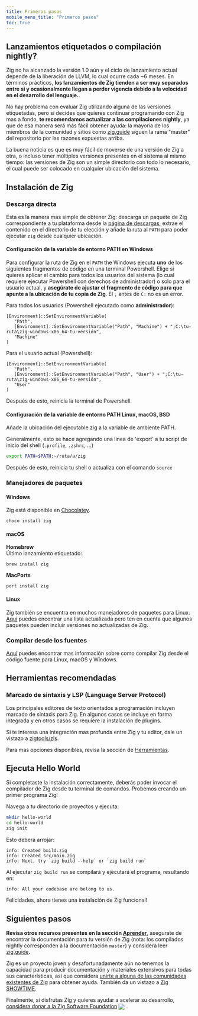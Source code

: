 ```yaml
---
title: Primeros pasos
mobile_menu_title: "Primeros pasos"
toc: true
---
```


## Lanzamientos etiquetados o compilación nightly?
Zig no ha alcanzado la versión 1.0 aún y el ciclo de lanzamiento actual depende de la liberación de LLVM, lo cual ocurre cada ~6 meses.
En términos prácticos, **los lanzamientos de Zig tienden a ser muy separados entre si y ocasionalmente llegan a perder vigencia debido a la velocidad en el desarrollo del lenguaje.**.

No hay problema con evaluar Zig utilizando alguna de las versiones etiquetadas, pero si decides que quieres continuar programando con Zig mas a fondo, **te recomendamos actualizar a las compilaciones nightly**, ya que de esa manera será más fácil obtener ayuda: la mayoría de los miembros de la comunidad y sitios como [zig.guide](https://zig.guide) siguen la rama "master" del repositorio por las razones expuestas arriba.

La buena noticia es que es muy fácil de moverse de una versión de Zig a otra, o incluso tener múltiples versiones presentes en el sistema al mismo tiempo: las versiones de Zig son un simple directorio con todo lo necesario, el cual puede ser colocado en cualquier ubicación del sistema.

## Instalación de Zig
### Descarga directa
Esta es la manera mas simple de obtener Zig: descarga un paquete de Zig correspondiente a tu plataforma desde la [página de descargas](/es/download), extrae el contenido en el directorio de tu elección y añade la ruta al `PATH` para poder ejecutar `zig` desde cualquier ubicación.

#### Configuración de la variable de entorno PATH en Windows
Para configurar la ruta de Zig en el `PATH` the Windows ejecuta **uno** de los siguientes fragmentos de código en una terminal Powershell. Elige si quieres aplicar el cambio para todos los usuarios del sistema (lo cual requiere ejecutar Powershell con derechos de administrador) o solo para el usuario actual, y **asegúrate de ajustar el fragmento de código para que apunte a la ubicación de tu copia de Zig**. El `;` antes de `C:` no es un error.

Para todos los usuarios (Powershell ejecutado como **administrador**):
```
[Environment]::SetEnvironmentVariable(
   "Path",
   [Environment]::GetEnvironmentVariable("Path", "Machine") + ";C:\tu-ruta\zig-windows-x86_64-tu-versión",
   "Machine"
)
```

Para el usuario actual (Powershell):
```
[Environment]::SetEnvironmentVariable(
   "Path",
   [Environment]::GetEnvironmentVariable("Path", "User") + ";C:\tu-ruta\zig-windows-x86_64-tu-versión",
   "User"
)
```
Después de esto, reinicia la terminal de Powershell.

#### Configuración de la variable de entorno PATH Linux, macOS, BSD
Añade la ubicación del ejecutable zig a la variable de ambiente PATH.

Generalmente, esto se hace agregando una linea de 'export' a tu script de inicio del shell (`.profile`, `.zshrc`, ...)
```bash
export PATH=$PATH:~/ruta/a/zig
```
Después de esto, reinicia tu shell o actualiza con el comando `source`




### Manejadores de paquetes
#### Windows
Zig está disponible en [Chocolatey](https://chocolatey.org/packages/zig).
```
choco install zig
```

#### macOS

**Homebrew**  
Último lanzamiento etiquetado:
```
brew install zig
```

**MacPorts**
```
port install zig
```
#### Linux
Zig también se encuentra en muchos manejadores de paquetes para Linux. [Aquí](https://github.com/ziglang/zig/wiki/Install-Zig-from-a-Package-Manager)
puedes encontrar una lista actualizada pero ten en cuenta que algunos paquetes pueden incluir versiones no actualizadas de Zig.

### Compilar desde los fuentes
[Aquí](https://github.com/ziglang/zig/wiki/Building-Zig-From-Source) 
puedes encontrar mas información sobre como compilar Zig desde el código fuente para Linux, macOS y Windows.

## Herramientas recomendadas
### Marcado de sintaxis y LSP (Language Server Protocol)
Los principales editores de texto orientados a programación incluyen marcado de sintaxis para Zig. En algunos casos se incluye en forma integrada y en otros casos se requiere la instalación de plugins.

Si te interesa una integración mas profunda entre Zig y tu editor, 
dale un vistazo a [zigtools/zls](https://github.com/zigtools/zls).

Para mas opciones disponibles, revisa la sección de [Herramientas](../tools/).

## Ejecuta Hello World
Si completaste la instalación correctamente, deberás poder invocar el compilador de Zig desde tu terminal de comandos. Probemos creando un primer programa Zig!

Navega a tu directorio de proyectos y ejecuta:
```bash
mkdir hello-world
cd hello-world
zig init
```

Esto deberá arrojar:
```
info: Created build.zig
info: Created src/main.zig
info: Next, try `zig build --help` or `zig build run`
```

Al ejecutar `zig build run` se compilará y ejecutará el programa, resultando en:
```
info: All your codebase are belong to us.
```

Felicidades, ahora tienes una instalación de Zig funcional!

## Siguientes pasos
**Revisa otros recursos presentes en la sección [Aprender](../)**, asegurate de encontrar la documentación para tu versión de Zig (nota: los compilados nightly corresponden a la documentación `master`) y considera leer [zig.guide](https://zig.guide).

Zig es un proyecto joven y desafortunadamente aún no tenemos la capacidad para producir documentación y materiales extensivos para todas sus características, así que considera [unirte a alguna de las comunidades existentes de Zig](https://github.com/ziglang/zig/wiki/Community) para obtener ayuda. También da un vistazo a [Zig SHOWTIME](https://zig.show).

Finalmente, si disfrutas Zig y quieres ayudar a acelerar su desarrollo, [considera donar a la Zig Software Foundation](../../zsf)
<img src="/heart.svg" style="vertical-align:middle; margin-right: 5px">.
